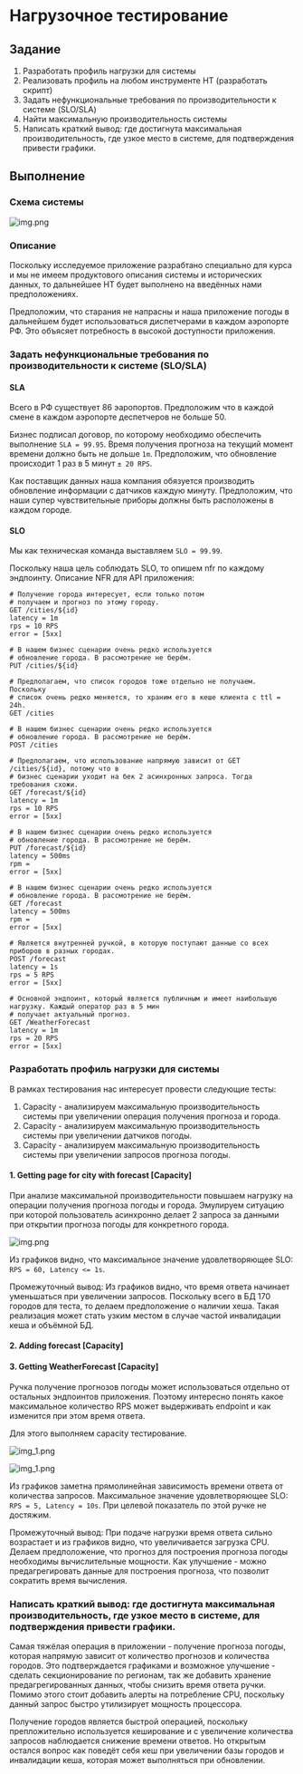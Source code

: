 # Нагрузочное тестирование

## Задание

1. Разработать профиль нагрузки для системы
2. Реализовать профиль на любом инструменте НТ (разработать скрипт)
3. Задать нефункциональные требования по производительности к системе (SLO/SLA)
4. Найти максимальную производительность системы
5. Написать краткий вывод: где достигнута максимальная производительность, где узкое место в системе, для подтверждения привести графики.

## Выполнение

### Схема системы
![img.png](../images/schema.png)

### Описание
Поскольку исследуемое приложение разрабтано специально для курса и мы не имеем продуктового описания системы и 
исторических данных, то дальнейшее НТ будет выполнено на введённых нами предположениях.

Предположим, что старания не напрасны и наша приложение погоды в дальнейшем будет использоваться диспетчерами
в каждом аэропорте РФ. Это объясяет потребность в высокой доступности приложения.

### Задать нефункциональные требования по производительности к системе (SLO/SLA)

#### SLA
Всего в РФ существует 86 эаропортов. Предположим что в каждой смене в каждом аэропорте деспетчеров не больше 50.

Бизнес подписал договор, по которому необходимо обеспечить выполнение `SLA = 99.95`. Время получения прогноза на текущий момент
времени должно быть не дольше `1m`. Предположим, что обновление происходит 1 раз в 5 минут `± 20 RPS`.

Как поставщик данных наша компания обязуется производить обновление информации с датчиков каждую минуту. Предположим, что 
наши супер чувствительные приборы должны быть расположены в каждом городе.

#### SLO
Мы как техническая команда выставляем `SLO = 99.99`.

Поскольку наша цель соблюдать SLO, то опишем nfr по каждому эндпоинту.
Описание NFR для API приложения:
```
# Получение города интересует, если только потом 
# получаем и прогноз по этому городу.
GET /cities/${id}
latency = 1m
rps = 10 RPS
error = [5xx]

# В нашем бизнес сценарии очень редко используется 
# обновление города. В рассмотрение не берём.
PUT /cities/${id}

# Предполагаем, что список городов тоже отдельно не получаем. Поскольку
# список очень редко меняется, то храним его в кеше клиента с ttl = 24h.
GET /cities

# В нашем бизнес сценарии очень редко используется 
# обновление города. В рассмотрение не берём.
POST /cities

# Предполагаем, что использование напрямую зависит от GET /cities/${id}, потому что в
# бизнес сценарии уходит на бек 2 асинхронных запроса. Тогда требования схожи.
GET /forecast/${id}
latency = 1m
rps = 10 RPS
error = [5xx]

# В нашем бизнес сценарии очень редко используется 
# обновление города. В рассмотрение не берём.
PUT /forecast/${id}
latency = 500ms
rpm = 
error = [5xx]

# В нашем бизнес сценарии очень редко используется 
# обновление города. В рассмотрение не берём.
GET /forecast
latency = 500ms
rpm = 
error = [5xx]

# Является внутренней ручкой, в которую поступают данные со всех приборов в разных городах.
POST /forecast
latency = 1s
rps = 5 RPS
error = [5xx]

# Основной эндпоинт, который является публичным и имеет наибольшую нагрузку. Каждый оператор раз в 5 мин
# получает актуальный прогноз.
GET /WeatherForecast
latency = 1m
rps = 20 RPS
error = [5xx]
```

### Разработать профиль нагрузки для системы

В рамках тестирования нас интересует провести следующие тесты:
1. Capacity - анализируем максимальную производительность системы при увеличении операция получения прогноза и города.
2. Capacity - анализируем максимальную производительность системы при увеличении датчиков погоды.
3. Capacity - анализируем максимальную производительность системы при увеличении запросов прогноза погоды.

#### 1. Getting page for city with forecast [Capacity]
При анализе максимальной производительности повышаем нагрузку 
на операции получения прогноза погоды и города. Эмулируем ситуацию при которой пользователь асинхронно делает 2 запроса
за данными при открытии прогноза погоды для конкретного города.

![img.png](../images/img_3.png)

Из графиков видно, что максимальное значение удовлетворяющее SLO: `RPS = 60, Latency <= 1s`.

Промежуточный вывод:
Из графиков видно, что время ответа начинает уменьшаться при увеличении запросов. Поскольку всего в БД 170 городов для теста,
то делаем предположение о наличии хеша. Такая реализация может стать узким местом в случае частой инвалидации кеша и 
объёмной БД.

#### 2. Adding forecast [Capacity]



#### 3. Getting WeatherForecast [Capacity]
Ручка получение прогнозов погоды может использоваться отдельно от остальных эндпоинтов приложения. Поэтому
интересно понять какое максимальное количество RPS может выдерживать endpoint и как изменится при этом время ответа.

Для этого выполняем capacity тестирование.

![img_1.png](../images/img.png)

![img_1.png](../images/img_1.png)

Из графиков заметна прямолинейная зависимость времени ответа от количества запросов.
Максимальное значение удовлетворяющее SLO: `RPS = 5, Latency = 10s`. При целевой показатель по этой ручке
не достяжим.

Промежуточный вывод:
При подаче нагрузки время ответа сильно возрастает и из графиков видно, что увеличивается загрузка CPU.
Делаем предположение, что прогноз для построения прогноза погоды необходимы вычислительные мощности. Как улучшение - можно
предагрегировать данные для построения прогноза, что позволит сократить время вычисления.

### Написать краткий вывод: где достигнута максимальная производительность, где узкое место в системе, для подтверждения привести графики.

Самая тяжёлая операция в приложении - получение прогноза погоды, которая напрямую зависит от количество прогнозов и количества городов.
Это подтверждается графиками и возможное улучшение - сделать секционирование по регионам, так же добавить хранение предагрегированных
данных, чтобы снизить время ответа ручки. Помимо этого стоит добавить алерты на потребление CPU, поскольку данный запрос быстро утилизирует мощность процессора.

Получение городов является быстрой операцией, поскольку препложительно используется кеширование и с увеличение количества запросов наблюдается
снижение времени ответов. Но открытым остался вопрос как поведёт себя кеш при увеличении базы городов и инвалидации кеша, которая 
может выполняться при обновлении.

